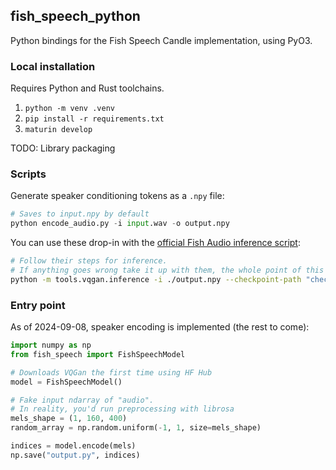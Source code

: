 ## fish_speech_python

Python bindings for the Fish Speech Candle implementation, using PyO3.

### Local installation

Requires Python and Rust toolchains.

1. `python -m venv .venv`
2. `pip install -r requirements.txt`
3. `maturin develop`

TODO: Library packaging

### Scripts

Generate speaker conditioning tokens as a `.npy` file:

```python
# Saves to input.npy by default
python encode_audio.py -i input.wav -o output.npy
```

You can use these drop-in with the [official Fish Audio inference script](https://github.com/fishaudio/fish-speech):

```bash
# Follow their steps for inference. 
# If anything goes wrong take it up with them, the whole point of this repo is to not use that inference stack
python -m tools.vqgan.inference -i ./output.npy --checkpoint-path "checkpoints/fish-speech-1.2-sft/firefly-gan-vq-fsq-4x1024-42hz-generator.pth"
```


### Entry point

As of 2024-09-08, speaker encoding is implemented (the rest to come):

```python
import numpy as np
from fish_speech import FishSpeechModel

# Downloads VQGan the first time using HF Hub
model = FishSpeechModel()

# Fake input ndarray of "audio". 
# In reality, you'd run preprocessing with librosa 
mels_shape = (1, 160, 400)  
random_array = np.random.uniform(-1, 1, size=mels_shape)

indices = model.encode(mels)
np.save("output.py", indices)
```